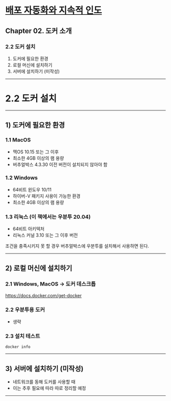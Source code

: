 # <a href = "../README.md" target="_blank">배포 자동화와 지속적 인도</a>
## Chapter 02. 도커 소개
### 2.2 도커 설치
1) 도커에 필요한 환경
2) 로컬 머신에 설치하기
3) 서버에 설치하기 (미작성)

---

# 2.2 도커 설치

---

## 1) 도커에 필요한 환경

### 1.1 MacOS
- 맥OS 10.15 또는 그 이후
- 최소한 4GB 이상의 램 용량
- 버추얼박스 4.3.30 이전 버전이 설치되지 않아야 함

### 1.2 Windows
- 64비트 윈도우 10/11
- 하이버-V 패키지 사용이 가능한 환경
- 최소한 4GB 이상의 램 용량

### 1.3 리눅스 (이 책에서는 우분투 20.04)
- 64비트 아키텍처
- 리눅스 커널 3.10 또는 그 이후 버전

조건을 충족시키지 못 할 경우 버추얼박스에 우분투를 설치해서 사용하면 된다.

---

## 2) 로컬 머신에 설치하기

### 2.1 Windows, MacOS -> 도커 데스크톱
https://docs.docker.com/get-docker

### 2.2 우분투용 도커
- 생략

### 2.3 설치 테스트
```shell
docker info
```

---

## 3) 서버에 설치하기 (미작성)
- 네트워크를 동해 도커를 사용할 때
- 이는 추후 필요에 따라 따로 정리할 예정

---

